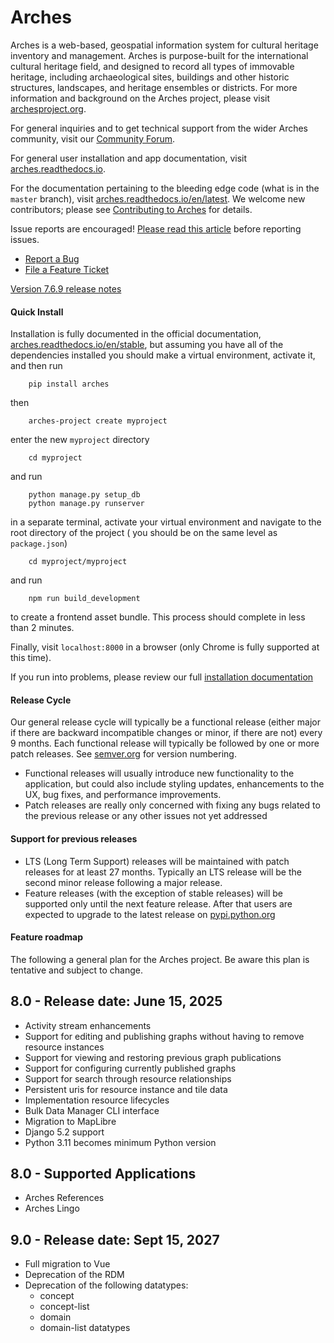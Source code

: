 # Arches

Arches is a web-based, geospatial information system for cultural heritage inventory and management. Arches is purpose-built for the international cultural heritage field, and designed to record all types of immovable heritage, including archaeological sites, buildings and other historic structures, landscapes, and heritage ensembles or districts. For more information and background on the Arches project, please visit [archesproject.org](http://archesproject.org/).

For general inquiries and to get technical support from the wider Arches community, visit our [Community Forum](https://community.archesproject.org/).

For general user installation and app documentation, visit [arches.readthedocs.io](https://arches.readthedocs.io).

For the documentation pertaining to the bleeding edge code (what is in the ``master`` branch), visit [arches.readthedocs.io/en/latest](https://arches.readthedocs.io/en/latest).  We welcome new contributors; please see [Contributing to Arches](CONTRIBUTING.md) for details.

Issue reports are encouraged! [Please read this article](http://polite.technology/reportabug.html) before reporting issues.
*   [Report a Bug](https://github.com/archesproject/arches/issues/new?template=bug.md)
*   [File a Feature Ticket](https://github.com/archesproject/arches/issues/new?template=feature.md)

[Version 7.6.9 release notes](https://github.com/archesproject/arches/blob/dev/7.6.x/releases/7.6.9.md)

#### Quick Install

Installation is fully documented in the official documentation, [arches.readthedocs.io/en/stable](https://arches.readthedocs.io/en/stable), but assuming you have all of the dependencies installed you should make a virtual environment, activate it, and then run
```
    pip install arches
```
then
```
    arches-project create myproject
```
enter the new `myproject` directory
```
    cd myproject
```
and run
```
    python manage.py setup_db
    python manage.py runserver
```
in a separate terminal, activate your virtual environment and navigate to the root directory of the project ( you should be on the same level as `package.json`) 
```
    cd myproject/myproject
```
and run
```   
    npm run build_development
```
to create a frontend asset bundle. This process should complete in less than 2 minutes.

Finally, visit `localhost:8000` in a browser (only Chrome is fully supported at this time).

If you run into problems, please review our full [installation documentation](http://arches.readthedocs.io/en/stable/installation/)

#### Release Cycle

Our general release cycle will typically be a functional release (either major if there are backward incompatible changes or minor, if there are not) every 9 months. Each functional release will typically be followed by one or more patch releases. See [semver.org](https://semver.org/) for version numbering.

-   Functional releases will usually introduce new functionality to the application, but could also include styling updates, enhancements to the UX, bug fixes, and performance improvements.
-   Patch releases are really only concerned with fixing any bugs related to the previous release or any other issues not yet addressed

#### Support for previous releases

- LTS (Long Term Support) releases will be maintained with patch releases for at least 27 months. Typically an LTS release will be the second minor release following a major release. 
- Feature releases (with the exception of stable releases) will be supported only until the next feature release. After that users are expected to upgrade to the latest release on [pypi.python.org](https://pypi.python.org/pypi/arches)

#### Feature roadmap

The following a general plan for the Arches project. Be aware this plan is tentative and subject to change.

## 8.0 - Release date: June 15, 2025
- Activity stream enhancements
- Support for editing and publishing graphs without having to remove resource instances
- Support for viewing and restoring previous graph publications
- Support for configuring currently published graphs
- Support for search through resource relationships
- Persistent uris for resource instance and tile data
- Implementation resource lifecycles
- Bulk Data Manager CLI interface
- Migration to MapLibre
- Django 5.2 support
- Python 3.11 becomes minimum Python version

## 8.0 - Supported Applications
- Arches References
- Arches Lingo

## 9.0 - Release date: Sept 15, 2027
- Full migration to Vue
- Deprecation of the RDM
- Deprecation of the following datatypes:
    - concept
    - concept-list
    - domain
    - domain-list datatypes